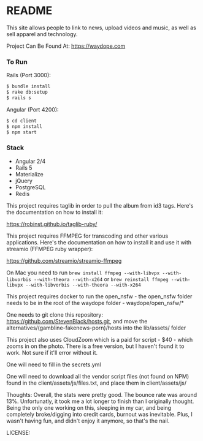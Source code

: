# README

This site allows people to link to news, upload videos and music, as well as sell apparel and technology.

Project Can Be Found At:
https://waydope.com

### To Run

Rails (Port 3000):
```sh
$ bundle install
$ rake db:setup 
$ rails s
```
Angular (Port 4200):
```sh
$ cd client
$ npm install
$ npm start
```

### Stack

* Angular 2/4
* Rails 5
* Materialize
* jQuery
* PostgreSQL
* Redis


This project requires taglib in order to pull the album from id3 tags. Here's the documentation on how to install it:

https://robinst.github.io/taglib-ruby/

This project requires FFMPEG for transcoding and other various applications. Here's the documentation on how to install it and use it with streamio (FFMPEG ruby wrapper):

https://github.com/streamio/streamio-ffmpeg

On Mac you need to run `brew install ffmpeg --with-libvpx --with-libvorbis --with-theora --with-x264` or `brew reinstall ffmpeg --with-libvpx --with-libvorbis --with-theora --with-x264`

This project requires docker to run the open_nsfw
    - the open_nsfw folder needs to be in the root of the waydope folder - waydope/open_nsfw/*

One needs to git clone this repository: https://github.com/StevenBlack/hosts.git, and move the alternatives/(gambline-fakenews-porn)/hosts into the lib/assets/ folder

This project also uses CloudZoom which is a paid for script - $40 - which zooms in on the photo. There is a free version, but I haven't found it to work. Not sure if it'll error without it.

One will need to fill in the secrets.yml

One will need to download all the vendor script files (not found on NPM) found in the client/assets/js/files.txt, and place them in client/assets/js/


Thoughts:
Overall, the stats were pretty good. The bounce rate was around 13%. Unfortunatly, it took me a lot longer to finish than I originally thought. Being the only one working on this, sleeping in my car, and being completely broke/digging into credit cards, burnout was inevitable. Plus, I wasn't having fun, and didn't enjoy it anymore, so that's the nail.

LICENSE:
